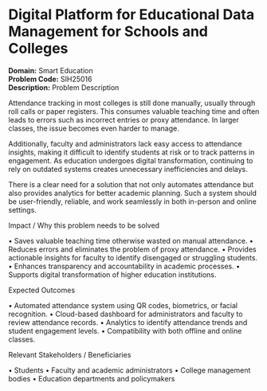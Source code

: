 # Digital Platform for Educational Data Management for Schools and Colleges
**Domain:** Smart Education  
**Problem Code:** SIH25016  
**Description:** Problem Description

Attendance tracking in most colleges is still done manually, usually through roll calls or paper registers. This consumes valuable teaching time and often leads to errors such as incorrect entries or proxy attendance. In larger classes, the issue becomes even harder to manage.

Additionally, faculty and administrators lack easy access to attendance insights, making it difficult to identify students at risk or to track patterns in engagement. As education undergoes digital transformation, continuing to rely on outdated systems creates unnecessary inefficiencies and delays.

There is a clear need for a solution that not only automates attendance but also provides analytics for better academic planning. Such a system should be user-friendly, reliable, and work seamlessly in both in-person and online settings.

Impact / Why this problem needs to be solved

• Saves valuable teaching time otherwise wasted on manual attendance.
• Reduces errors and eliminates the problem of proxy attendance.
• Provides actionable insights for faculty to identify disengaged or struggling students.
• Enhances transparency and accountability in academic processes.
• Supports digital transformation of higher education institutions.

Expected Outcomes

• Automated attendance system using QR codes, biometrics, or facial recognition.
• Cloud-based dashboard for administrators and faculty to review attendance records.
• Analytics to identify attendance trends and student engagement levels.
• Compatibility with both offline and online classes.

Relevant Stakeholders / Beneficiaries

• Students
• Faculty and academic administrators
• College management bodies
• Education departments and policymakers